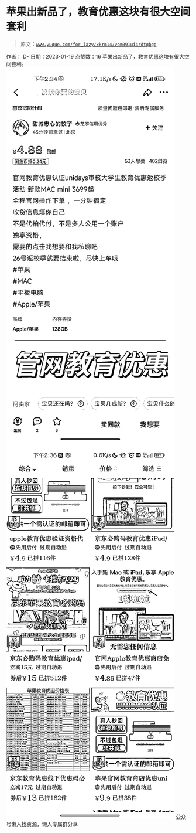 # 苹果出新品了，教育优惠这块有很大空间套利

> 原文：[`www.yuque.com/for_lazy/xkrm14/vom091ui4rdtqbgd`](https://www.yuque.com/for_lazy/xkrm14/vom091ui4rdtqbgd)

<ne-p id="ucf546391" data-lake-id="ucf546391"><ne-text id="ud2e10a08">作者： D-</ne-text></ne-p> <ne-p id="ua6155be5" data-lake-id="ua6155be5"><ne-text id="ue8449ff6">日期：2023-01-19</ne-text></ne-p> <ne-p id="u659c9a65" data-lake-id="u659c9a65"><ne-text id="uc6d6d305">点赞数：</ne-text><ne-text id="u98be8f23" ne-bold="true">16</ne-text></ne-p> <ne-hole id="u64dfcb9d" data-lake-id="u64dfcb9d"><ne-card data-card-name="hr" data-card-type="block" id="y1ceq" data-event-boundary="card"><ne-p id="u08a817cf" data-lake-id="u08a817cf"><ne-text id="u0cf9b055">苹果出新品了，教育优惠这块有很大空间套利。</ne-text></ne-p> <ne-p id="u6e9f6d79" data-lake-id="u6e9f6d79"><ne-card data-card-name="image" data-card-type="inline" id="KAp9u" data-event-boundary="card">![](img/2ef499b84af8fae7d06c0ebb241c792e.png)</ne-card></ne-p> <ne-p id="ubd9e27a3" data-lake-id="ubd9e27a3"><ne-card data-card-name="image" data-card-type="inline" id="wiC0c" data-event-boundary="card">![](img/60708aabbd617af74b97d3e16e4477a7.png)</ne-card></ne-p> <ne-hole id="u9ad839e3" data-lake-id="u9ad839e3"><ne-card data-card-name="hr" data-card-type="block" id="PsrHD" data-event-boundary="card"><ne-p id="u9998c5f3" data-lake-id="u9998c5f3"><ne-text id="u9e46cc5e">公众号懒人找资源，懒人专属群分享</ne-text></ne-p></ne-card></ne-hole></ne-card></ne-hole>